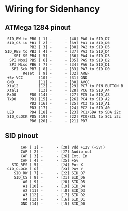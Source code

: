 # Wiring for Sidenhancy

## ATMega 1284 pinout

	 SID_RW to PB0 [ 1] -      - [40] PA0 to SID_D7
	 SID_CS to PB1 [ 2] -      - [39] PA1 to SID_D6
	           PB2 [ 3] -      - [38] PA2 to SID_D5
	SID_RES to PB3 [ 4] -      - [37] PA3 to SID_D4
	    SPI SS PB4 [ 5] -      - [36] PA4 to SID_D3
	  SPI Mosi PB5 [ 6] -      - [35] PA5 to SID_D2
	  SPI Miso PB6 [ 7] -      - [34] PA6 to SID_D1
	   SPI Sck PB7 [ 8] -      - [33] PA7 to SID_D0
	        Reset  [ 9] -      - [32] AREF
	 +5v VCC       [10] -      - [31] GND
	 GND           [11] -      - [30] AVCC
	 Xtal2         [12] -      - [29] PC7 to PIN_BUTTON_B
	 Xtal1         [13] -      - [28] PC6 to SID_A4
	 RxD0      PD0 [14] -      - [27] PC5 to SID_A3
	 TxD0      PD1 [15] -      - [26] PC4 to SID_A2
	           PD2 [16] -      - [25] PC3 to SID_A1
	           PD3 [17] -      - [24] PC2 to SID_A0
	 LED       PD4 [18] -      - [23] PC1/SDA to SDA i2c
	 SID_CLOCK PD5 [19] -      - [22] PC0/SCL to SCL i2c
	           PD6 [20] -      - [21] PD7


## SID pinout

           CAP [ 1] -      - [28] Vdd +12V (+5v!)
           CAP [ 2] -      - [27] Audio out
           CAP [ 3] -      - [26] Ext. In
           CAP [ 4] -      - [25] +5v
       SID_RES [ 5] -      - [24] Pot X
     SID_CLOCK [ 6] -      - [23] Pot Y
        SID_RW [ 7] -      - [22] SID_D7
        SID_CS [ 8] -      - [21] SID_D6
            A0 [ 9] -      - [20] SID_D5
            A1 [10] -      - [19] SID_D4
            A2 [11] -      - [18] SID_D3
            A3 [12] -      - [17] SID_D2
            A4 [13] -      - [16] SID_D1
           GND [14] -      - [15] SID_D0

